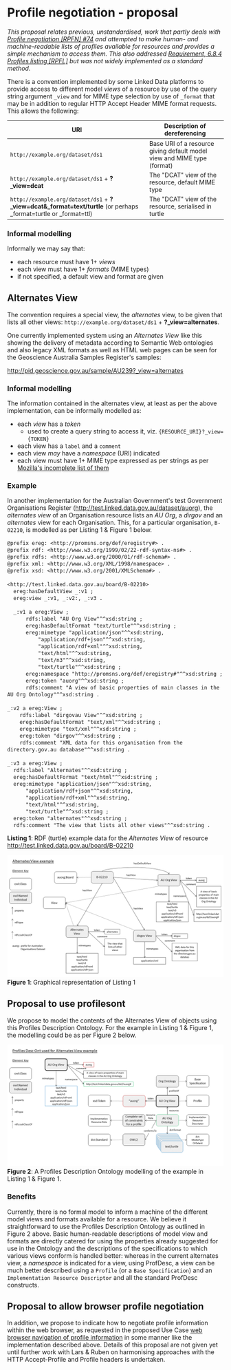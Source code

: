 # Profile negotiation - proposal

*This proposal relates previous, unstandardised, work that partly deals with [Profile negotiation [RPFN] #74](https://github.com/w3c/dxwg/issues/74) and attempted to make human- and machine-readable lists of profiles available for resources and provides a simple mechanism to access them. This also addressed [Requirement, 6.8.4 Profiles listing [RPFL]](https://github.com/w3c/dxwg/issues/73) but was not widely implemented as a standard method.*

There is a convention implemented by some Linked Data platforms to provide access to different model *views* of a resource by use of the query string argument `_view` and for MIME type selection by use of `_format` that may be in addition to regular HTTP Accept Header MIME format requests. This allows the following:

URI | Description of dereferencing
----|-----------------------------
`http://example.org/dataset/ds1` | Base URI of a resource giving default model view and MIME type (format)
`http://example.org/dataset/ds1` + **?_view=dcat** | The "DCAT" view of the resource, default MIME type
`http://example.org/dataset/ds1` + **?_view=dcat&_format=text/turtle** (or perhaps _format=turtle or _format=ttl) | The "DCAT" view of the resource, serialised in turtle

### Informal modelling
Informally we may say that:

* each resource must have 1+ *views*
* each view must have 1+ *formats* (MIME types)
* if not specified, a default view and format are given

## Alternates View
The convention requires a special view, the *alternates* view, to be given that lists all other views: `http://example.org/dataset/ds1` + **?_view=alternates**.

One currently implemented system using an *Alternates View* like this showing the delivery of metadata according to Semantic Web ontologies and also legacy XML formats as well as HTML web pages can be seen for the Geoscience Australia Samples Register's samples:

<http://pid.geoscience.gov.au/sample/AU239?_view=alternates>

### Informal modelling
The information contained in the alternates view, at least as per the above implementation, can be informally modelled as:

* each *view* has a *token*
  * used to create a query string to access it, viz. `{RESOURCE_URI}?_view={TOKEN}`
* each view has a `label` and a `comment`
* each view *may* have a *namespace* (URI) indicated
* each view must have 1+ MIME type expressed as per strings as per [Mozilla's incomplete list of them](https://developer.mozilla.org/en-US/docs/Web/HTTP/Basics_of_HTTP/MIME_types/Complete_list_of_MIME_types)

### Example
In another implementation for the Australian Government's test Government Organisations Register (<http://test.linked.data.gov.au/dataset/auorg>), the *alternates view* of an Organisation resource lists an *AU Org*, a *dirgov* and an *alternates* view for each Organisation. This, for a particular organisation, `B-02210`, is modelled as per Listing 1 & Figure 1 below.

```
@prefix ereg: <http://promsns.org/def/eregistry#> .
@prefix rdf: <http://www.w3.org/1999/02/22-rdf-syntax-ns#> .
@prefix rdfs: <http://www.w3.org/2000/01/rdf-schema#> .
@prefix xml: <http://www.w3.org/XML/1998/namespace> .
@prefix xsd: <http://www.w3.org/2001/XMLSchema#> .

<http://test.linked.data.gov.au/board/B-02210>
  ereg:hasDefaultView _:v1 ;
  ereg:view _:v1, _:v2:, _:v3 .

  _:v1 a ereg:View ;
      rdfs:label "AU Org View"^^xsd:string ;
      ereg:hasDefaultFormat "text/turtle"^^xsd:string ;
      ereg:mimetype "application/json"^^xsd:string,
          "application/rdf+json"^^xsd:string,
          "application/rdf+xml"^^xsd:string,
          "text/html"^^xsd:string,
          "text/n3"^^xsd:string,
          "text/turtle"^^xsd:string ;
      ereg:namespace "http://promsns.org/def/eregistry#"^^xsd:string ;
      ereg:token "auorg"^^xsd:string ;
      rdfs:comment "A view of basic properties of main classes in the AU Org Ontology"^^xsd:string .

_:v2 a ereg:View ;
    rdfs:label "dirgovau View"^^xsd:string ;
    ereg:hasDefaultFormat "text/xml"^^xsd:string ;
    ereg:mimetype "text/xml"^^xsd:string ;
    ereg:token "dirgov"^^xsd:string ;
    rdfs:comment "XML data for this organisation from the directory.gov.au database"^^xsd:string .

_:v3 a ereg:View ;
  rdfs:label "Alternates"^^xsd:string ;
  ereg:hasDefaultFormat "text/html"^^xsd:string ;
  ereg:mimetype "application/json"^^xsd:string,
      "application/rdf+json"^^xsd:string,
      "application/rdf+xml"^^xsd:string,
      "text/html"^^xsd:string,
      "text/turtle"^^xsd:string ;
  ereg:token "alternates"^^xsd:string ;
  rdfs:comment "The view that lists all other views"^^xsd:string .
```
**Listing 1**: RDF (turtle) example data for the *Alternates View* of resource <http://test.linked.data.gov.au/board/B-02210>

![](alternates.png)
**Figure 1**: Graphical representation of Listing 1

## Proposal to use profilesont
We propose to model the contents of the Alternates View of objects using this Profiles Description Ontology. For the example in Listing 1 & Figure 1, the modelling could be as per Figure 2 below.

![](alternates_profiles.png)
**Figure 2**: A Profiles Description Ontology modelling of the example in Listing 1 & Figure 1.

### Benefits
Currently, there is no formal model to inform a machine of the different model views and formats available for a resource. We believe it straightforward to use the Profiles Description Ontology as outlined in Figure 2 above. Basic human-readable descriptions of model view and formats are directly catered for using the properties already suggested for use in the Ontology and the descriptions of the specifications to which various views conform is handled better: whereas in the current alternates view, a *namespace* is indicated for a view, using ProfDesc, a view can be much better described using a `Profile` (or a `Base Specification`) and an `Implementation Resource Descriptor` and all the standard ProfDesc constructs.

## Proposal to allow browser profile negotiation
In addition, we propose to indicate how to negotiate profile information within the web browser, as requested in the proposed Use Case [web browser navigation of profile information](https://github.com/w3c/dxwg/issues/239) in some manner like the implementation described above. Details of this proposal are not given yet until further work with Lars & Ruben on harmonising approaches with the HTTP Accept-Profile and Profile headers is undertaken.
